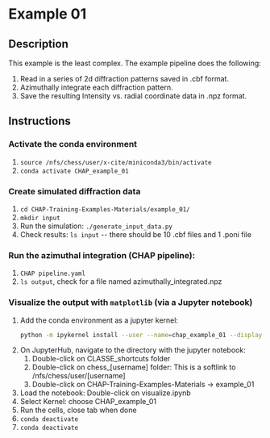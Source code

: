 # Example 01

## Description
This example is the least complex. The example pipeline does the following:
1. Read in a series of 2d diffraction patterns saved in .cbf format.
1. Azimuthally integrate each diffraction pattern.
1. Save the resulting Intensity vs. radial coordinate data in .npz format.

## Instructions

### Activate the conda environment
1. `source /nfs/chess/user/x-cite/miniconda3/bin/activate`
1. `conda activate CHAP_example_01`

### Create simulated diffraction data
1. `cd CHAP-Training-Examples-Materials/example_01/`
1. `mkdir input`
1. Run the simulation: `./generate_input_data.py`
1. Check results: `ls input` -- there should be 10 .cbf files and 1 .poni file

### Run the azimuthal integration (CHAP pipeline):
1. `CHAP pipeline.yaml`
1. `ls output`, check for a file named azimuthally_integrated.npz

### Visualize the output with `matplotlib` (via a Jupyter notebook)
1. Add the conda environment as a jupyter kernel:
   ```bash
   python -m ipykernel install --user --name=chap_example_01 --display-name "CHAP_example_01"
   ```
1. On JupyterHub, navigate to the directory with the jupyter notebook:
    1. Double-click on CLASSE_shortcuts folder
    1. Double-click on chess_[username] folder: This is a softlink to /nfs/chess/user/[username]
    1. Double-click on CHAP-Training-Examples-Materials -> example_01
1. Load the notebook: Double-click on visualize.ipynb
1. Select Kernel: choose CHAP_example_01
1. Run the cells, close tab when done
1. `conda deactivate`
1. `conda deactivate`